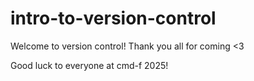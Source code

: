 # intro-to-version-control

Welcome to version control! Thank you all for coming <3

Good luck to everyone at cmd-f 2025! 
